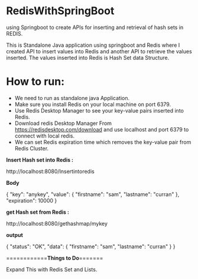 # RedisWithSpringBoot
using Springboot to create APIs for inserting and retrieval of hash sets in REDIS.


This is Standalone Java application using springboot and Redis where I created API to insert values into Redis and another API to retrieve the values inserted. The values inserted into Redis is Hash Set data Structure. 

# How to run:

 * We need to run as standalone java Application.
 * Make sure you install Redis on your local machine on port 6379.
 * Use Redis Desktop Manager to see your key-value pairs inserted into Redis.
 * Download redis Desktop Manager From https://redisdesktop.com/download and use localhost and port 6379 to connect with local redis.
 * We can set Redis expiration time which removes the key-value pair from Redis Cluster.
 

**Insert Hash set into Redis :**

http://localhost:8080/Insertintoredis

**Body**

{
	"key": "anykey",
	"value": {
		"firstname": "sam",
		"lastname": "curran"
	},
	"expiration": 10000
}

**get Hash set from Redis :**

http://localhost:8080/gethashmap/mykey

**output**

{
    "status": "OK",
    "data": {
        "firstname": "sam",
        "lastname": "curran"
    }
}

============**Things to Do**=======

Expand This with Redis Set and Lists.
